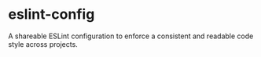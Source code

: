 # eslint-config
A shareable ESLint configuration to enforce a consistent and readable code style across projects.
